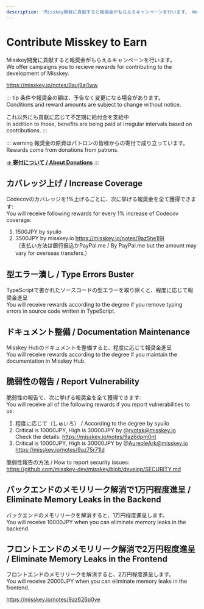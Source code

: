 ```yaml
---
description: 'Misskey開発に貢献すると報奨金がもらえるキャンペーンを行います。 We offer campaigns you to recieve rewards for contributing to the development of Misskey.'
---
```


# Contribute Misskey to Earn
Misskey開発に貢献すると報奨金がもらえるキャンペーンを行います。  
We offer campaigns you to recieve rewards for contributing to the development of Misskey.

<https://misskey.io/notes/9auj9aj1ww>

::: tip
条件や報奨金の額は、予告なく変更になる場合があります。  
Conditions and reward amounts are subject to change without notice.

これ以外にも貢献に応じて不定期に給付金を支給中  
In addition to those, benefits are being paid at irregular intervals based on contributions.
:::

::: warning
報奨金の原資はパトロンの皆様からの寄付で成り立っています。  
Rewards come from donations from patrons.

[**→ 寄付について / About Donations**](../docs/donate.html)
:::

## カバレッジ上げ / Increase Coverage
Codecovのカバレッジを1%上げるごとに、次に挙げる報奨金を全て獲得できます:  
You will receive following rewards for every 1% increase of Codecov coverage:

1. 1500JPY by syuilo
2. 3500JPY by misskey.io <https://misskey.io/notes/9az5he1l9i>  
   （支払い方法は銀行振込かPayPal.me / By PayPal.me but the amount may vary for overseas transfers.）

## 型エラー潰し / Type Errors Buster
TypeScriptで書かれたソースコードの型エラーを取り除くと、程度に応じて報奨金進呈  
You will receive rewards according to the degree if you remove typing errors in source code written in TypeScript.

## ドキュメント整備 / Documentation Maintenance
Misskey Hubのドキュメントを整備すると、程度に応じて報奨金進呈  
You will receive rewards according to the degree if you maintain the documentation in Misskey Hub.

## 脆弱性の報告 / Report Vulnerability
脆弱性の報告で、次に挙げる報奨金を全て獲得できます:  
You will receive all of the following rewards if you report vulnerabilities to us:

1. 程度に応じて（しゅいろ） / According to the degree by syuilo
2. Critical is 10000JPY, High is 30000JPY by @ryotak@misskey.io  
   Check the details: <https://misskey.io/notes/9az6dpm0nt>
3. Critical is 10000JPY, High is 30000JPY by @AureoleArk@misskey.io  
   <https://misskey.io/notes/9az75r71ld>

脆弱性報告の方法 / How to report security issues:  
<https://github.com/misskey-dev/misskey/blob/develop/SECURITY.md>

## バックエンドのメモリリーク解消で1万円程度進呈 / Eliminate Memory Leaks in the Backend
バックエンドのメモリリークを解消すると、1万円程度進呈します。  
You will receive 10000JPY when you can eliminate memory leaks in the backend.

## フロントエンドのメモリリーク解消で2万円程度進呈 / Eliminate Memory Leaks in the Frontend
フロントエンドのメモリリークを解消すると、2万円程度進呈します。  
You will receive 20000JPY when you can eliminate memory leaks in the frontend.

<https://misskey.io/notes/9az626p0ve>
